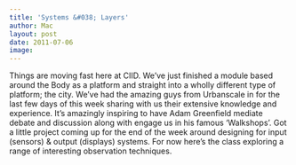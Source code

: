 ```yaml
---
title: 'Systems &#038; Layers'
author: Mac
layout: post
date: 2011-07-06
image: 
---
```


Things are moving fast here at CIID. We&#8217;ve just finished a module based around the Body as a platform and straight into a wholly different type of platform; the city. We&#8217;ve had the amazing guys from Urbanscale in for the last few days of this week sharing with us their extensive knowledge and experience. It&#8217;s amazingly inspiring to have Adam Greenfield mediate debate and discussion along with engage us in his famous &#8216;Walkshops&#8217;. Got a little project coming up for the end of the week around designing for input (sensors) & output (displays) systems. For now here&#8217;s the class exploring a range of interesting observation techniques.